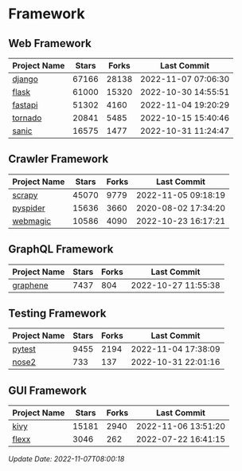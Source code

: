 # Framework

## Web Framework
| Project Name | Stars | Forks | Last Commit |
| ------------ | ----- | ----- | ----------- |
| [django](https://github.com/django/django) | 67166 | 28138 | 2022-11-07 07:06:30 |
| [flask](https://github.com/pallets/flask) | 61000 | 15320 | 2022-10-30 14:55:51 |
| [fastapi](https://github.com/tiangolo/fastapi) | 51302 | 4160 | 2022-11-04 19:20:29 |
| [tornado](https://github.com/tornadoweb/tornado) | 20841 | 5485 | 2022-10-15 15:40:46 |
| [sanic](https://github.com/sanic-org/sanic) | 16575 | 1477 | 2022-10-31 11:24:47 |

## Crawler Framework
| Project Name | Stars | Forks | Last Commit |
| ------------ | ----- | ----- | ----------- |
| [scrapy](https://github.com/scrapy/scrapy) | 45070 | 9779 | 2022-11-05 09:18:19 |
| [pyspider](https://github.com/binux/pyspider) | 15636 | 3660 | 2020-08-02 17:34:20 |
| [webmagic](https://github.com/code4craft/webmagic) | 10586 | 4090 | 2022-10-23 16:17:21 |

## GraphQL Framework
| Project Name | Stars | Forks | Last Commit |
| ------------ | ----- | ----- | ----------- |
| [graphene](https://github.com/graphql-python/graphene) | 7437 | 804 | 2022-10-27 11:55:38 |

## Testing Framework
| Project Name | Stars | Forks | Last Commit |
| ------------ | ----- | ----- | ----------- |
| [pytest](https://github.com/pytest-dev/pytest) | 9455 | 2194 | 2022-11-04 17:38:09 |
| [nose2](https://github.com/nose-devs/nose2) | 733 | 137 | 2022-10-31 22:01:16 |

## GUI Framework
| Project Name | Stars | Forks | Last Commit |
| ------------ | ----- | ----- | ----------- |
| [kivy](https://github.com/kivy/kivy) | 15181 | 2940 | 2022-11-06 13:51:20 |
| [flexx](https://github.com/flexxui/flexx) | 3046 | 262 | 2022-07-22 16:41:15 |

*Update Date: 2022-11-07T08:00:18*